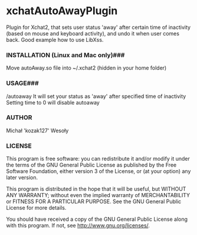 xchatAutoAwayPlugin
===================

Plugin for Xchat2, that sets user status 'away' after certain time of inactivity (based on mouse and keyboard activity), and undo it when user comes back. Good example how to use LibXss.

### INSTALLATION (Linux and Mac only)###
Move autoAway.so file into ~/.xchat2 (hidden in your home folder)

### USAGE###
/autoaway <time in minutes>
It will set your status as 'away' after specified time of inactivity
Setting time to 0 will disable autoaway

### AUTHOR ###
Michał 'kozak127' Wesoły

### LICENSE ###
This program is free software: you can redistribute it and/or modify
it under the terms of the GNU General Public License as published by
the Free Software Foundation, either version 3 of the License, or
(at your option) any later version.

This program is distributed in the hope that it will be useful,
but WITHOUT ANY WARRANTY; without even the implied warranty of
MERCHANTABILITY or FITNESS FOR A PARTICULAR PURPOSE.  See the
GNU General Public License for more details.

You should have received a copy of the GNU General Public License
along with this program.  If not, see <http://www.gnu.org/licenses/>.
